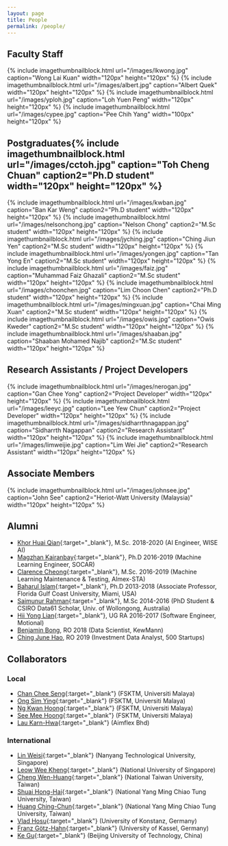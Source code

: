 ```yaml
---
layout: page
title: People
permalink: /people/
---
```


## Faculty Staff

{% include imagethumbnailblock.html url="/images/lkwong.jpg" caption="Wong Lai Kuan" width="120px" height="120px"  %}
{% include imagethumbnailblock.html url="/images/albert.jpg" caption="Albert Quek" width="120px" height="120px"  %}
{% include imagethumbnailblock.html url="/images/yploh.jpg" caption="Loh Yuen Peng" width="120px" height="120px"  %}
{% include imagethumbnailblock.html url="/images/cypee.jpg" caption="Pee Chih Yang" width="100px" height="120px" %}

## Postgraduates{% include imagethumbnailblock.html url="/images/cctoh.jpg" caption="Toh Cheng Chuan" caption2="Ph.D student" width="120px" height="120px"  %}

{% include imagethumbnailblock.html url="/images/kwban.jpg" caption="Ban Kar Weng" caption2="Ph.D student" width="120px" height="120px"  %}
{% include imagethumbnailblock.html url="/images/nelsonchong.jpg" caption="Nelson Chong" caption2="M.Sc student" width="120px" height="120px"  %}
{% include imagethumbnailblock.html url="/images/jyching.jpg" caption="Ching Jiun Yen" caption2="M.Sc student" width="120px" height="120px"  %}
{% include imagethumbnailblock.html url="/images/yongen.jpg" caption="Tan Yong En" caption2="M.Sc student" width="120px" height="120px"  %}
{% include imagethumbnailblock.html url="/images/faiz.jpg" caption="Muhammad Faiz Ghazali" caption2="M.Sc student" width="120px" height="120px"  %}
{% include imagethumbnailblock.html url="/images/choonchen.jpg" caption="Lim Choon Chen" caption2="Ph.D student" width="120px" height="120px"  %}
{% include imagethumbnailblock.html url="/images/mingxuan.jpg" caption="Chai Ming Xuan" caption2="M.Sc student" width="120px" height="120px"  %}
{% include imagethumbnailblock.html url="/images/owis.jpg" caption="Owis Kweder" caption2="M.Sc student" width="120px" height="120px"  %}
{% include imagethumbnailblock.html url="/images/shaaban.jpg" caption="Shaaban Mohamed Najib" caption2="M.Sc student" width="120px" height="120px"  %}


## Research Assistants / Project Developers
{% include imagethumbnailblock.html url="/images/nerogan.jpg" caption="Gan Chee Yong" caption2="Project Developer" width="120px" height="120px"  %}
{% include imagethumbnailblock.html url="/images/leeyc.jpg" caption="Lee Yew Chun" caption2="Project Developer" width="120px" height="120px"  %}
{% include imagethumbnailblock.html url="/images/sidharrthnagappan.jpg" caption="Sidharrth Nagappan" caption2="Research Assistant" width="120px" height="120px"  %}
{% include imagethumbnailblock.html url="/images/limweijie.jpg" caption="Lim Wei Jie" caption2="Research Assistant" width="120px" height="120px"  %}


## Associate Members
{% include imagethumbnailblock.html url="/images/johnsee.jpg" caption="John See" caption2="Heriot-Watt University (Malaysia)" width="120px" height="120px"  %}

## Alumni
- [Khor Huai Qian](https://www.linkedin.com/in/iceboy95){:target="_blank"}, M.Sc. 2018-2020 (AI Engineer, WISE AI)
- [Magzhan Kairanbay](https://www.linkedin.com/in/magzhan-kairanbay-72957160/){:target="_blank"}, Ph.D 2016-2019 (Machine Learning Engineer, SOCAR)
- [Clarence Cheong](https://brighttux.github.io/){:target="_blank"}, M.Sc. 2016-2019 (Machine Learning Maintenance & Testing, Almex-STA)
- [Baharul Islam](https://www.linkedin.com/in/baharul/){:target="_blank"}, Ph.D 2013-2018 (Associate Professor, Florida Gulf Coast University, Miami, USA)
- [Saimunur Rahman](http://saimunur.github.io/){:target="_blank"}, M.Sc 2014-2016 (PhD Student & CSIRO Data61 Scholar, Univ. of Wollongong, Australia)
- [Hii Yong Lian](https://github.com/HiiYL){:target="_blank"}, UG RA 2016-2017 (Software Engineer, Motional)   
- [Benjamin Bong](https://www.linkedin.com/in/benjamin-bong-a36335152/), RO 2018 (Data Scientist, KewMann)
- [Ching June Hao](https://www.linkedin.com/in/chingjunehao/), RO 2019 (Investment Data Analyst, 500 Startups)

## Collaborators

### Local
- [Chan Chee Seng](http://web.fsktm.um.edu.my/~cschan/){:target="_blank"} (FSKTM, Universiti Malaya)
- [Ong Sim Ying](https://umexpert.um.edu.my/simying-ong.html){:target="_blank"} (FSKTM, Universiti Malaya)
- [Ng Kwan Hoong](https://umexpert.um.edu.my/ngkh){:target="_blank"} (FSKTM, Universiti Malaya)
- [See Mee Hoong](https://umexpert.um.edu.my/smhoong76){:target="_blank"} (FSKTM, Universiti Malaya)
- [Lau Karn-Hwa](https://www.aimflex.com.my/senior-management.html){:target="_blank"}  (Aimflex Bhd)

### International
- [Lin Weisi](http://www.ntu.edu.sg/home/wslin/){:target="_blank"} (Nanyang Technological University, Singapore)
- [Leow Wee Kheng](http://www.comp.nus.edu.sg/~leowwk/){:target="_blank"} (National University of Singapore)
- [Cheng Wen-Huang](http://aimmlab.nctu.edu.tw/whcheng/index.html){:target="_blank"} (National Taiwan University, Taiwan)
- [Shuai Hong-Hai](https://basiclab.lab.nycu.edu.tw/){:target="_blank"} (National Yang Ming Chiao Tung University, Taiwan)
- [Huang Ching-Chun](http://acm.cs.nctu.edu.tw/Member_About.aspx?Account=chingchun){:target="_blank"}  (National Yang Ming Chiao Tung University, Taiwan)
- [Vlad Hosu](https://www.mmsp.uni-konstanz.de/people/overview/research-staff/vlad-hosu/){:target="_blank"}  (University of Konstanz, Germany)
- [Franz Götz-Hahn](https://www.uni-kassel.de/eecs/en/sections/intelligent-embedded-systems/franz-goetz-hahn){:target="_blank"} (University of Kassel, Germany)
- [Ke Gu](https://kegu.netlify.app/){:target="_blank"} (Beijing University of Technology, China)
  
